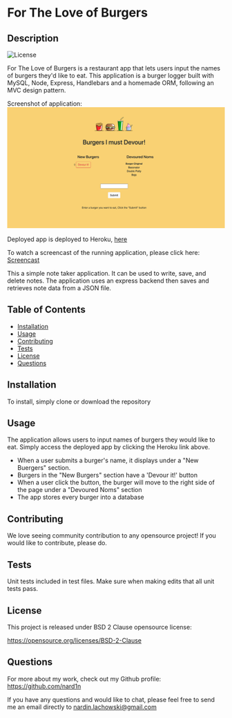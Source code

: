 # For The Love of Burgers

## Description
![License](https://img.shields.io/badge/License-BSD%202--Clause-blue.svg)

For The Love of Burgers is a restaurant app that lets users input the names of burgers they'd like to eat. This application is a burger logger built with MySQL, Node, Express, Handlebars and a homemade ORM, following an MVC design pattern.

Screenshot of application:
![Screenshot](./public/Assets/screenshot.png)

Deployed app is deployed to Heroku, [here](https://aqueous-scrubland-45192.herokuapp.com/)

To watch a screencast of the running application, please click here: [Screencast](https://drive.google.com/file/d/1yQ2FO9b0qIQB7dR2TvWpKbDTWtjJ_Itj/view)

This a simple note taker application. It can be used to write, save, and delete notes. The application uses an express backend then saves and retrieves note data from a JSON file.

## Table of Contents

* [Installation](#Installation)
* [Usage](#Usage)
* [Contributing](#Contributing)
* [Tests](#Tests)
* [License](#License)
* [Questions](#Questions)

## Installation
To install, simply clone or download the repository

## Usage
The application allows users to input names of burgers they would like to eat. Simply access the deployed app by clicking the Heroku link above.

- When a user submits a burger's name, it displays under a "New Buergers" section. 
- Burgers in the "New Burgers" section have a 'Devour it!' button
- When a user click the button, the burger will move to the right side of the page under a "Devoured Noms" section
- The app stores every burger into a database

## Contributing
We love seeing community contribution to any opensource project! If you would like to contribute, please do.

## Tests
Unit tests included in test files. Make sure when making edits that all unit tests pass.

## License
This project is released under BSD 2 Clause opensource license:

https://opensource.org/licenses/BSD-2-Clause

## Questions
For more about my work, check out my Github profile: https://github.com/nard1n

If you have any questions and would like to chat, please feel free to send me an email directly to nardin.lachowski@gmail.com
